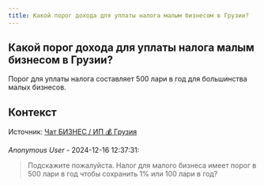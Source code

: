 ```yaml
---
title: Какой порог дохода для уплаты налога малым бизнесом в Грузии?
---
```


## Какой порог дохода для уплаты налога малым бизнесом в Грузии?

Порог для уплаты налога составляет 500 лари в год для большинства малых бизнесов.

## Контекст

Источник: [Чат БИЗНЕС / ИП 💰 Грузия](https://t.me/ip_ge)

_Anonymous User_ - 2024-12-16 12:37:31:

> Подскажите пожалуйста. Налог для малого бизнеса имеет порог в 500 лари в год чтобы сохранить 1% или 100 лари в год?

